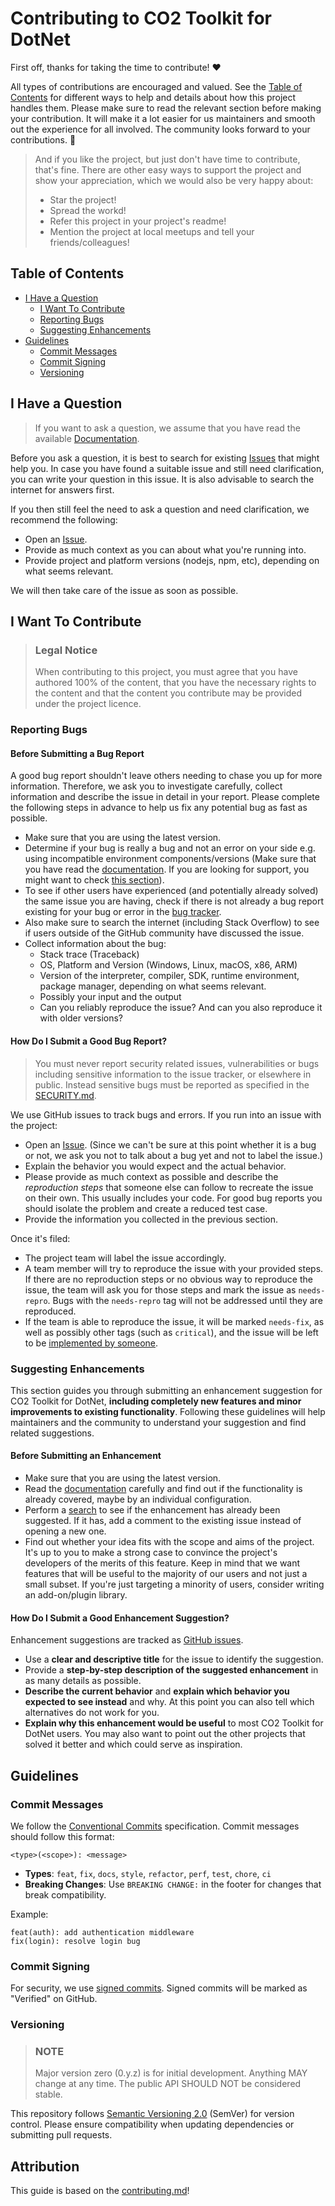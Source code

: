 <!-- omit in toc -->
# Contributing to CO2 Toolkit for DotNet

First off, thanks for taking the time to contribute! ❤️

All types of contributions are encouraged and valued. See the [Table of Contents](#table-of-contents) for different ways to help and details about how this project handles them. Please make sure to read the relevant section before making your contribution. It will make it a lot easier for us maintainers and smooth out the experience for all involved. The community looks forward to your contributions. 🎉

> And if you like the project, but just don't have time to contribute, that's fine. There are other easy ways to support the project and show your appreciation, which we would also be very happy about:
>
> - Star the project!
> - Spread the workd!
> - Refer this project in your project's readme!
> - Mention the project at local meetups and tell your friends/colleagues!

<!-- omit in toc -->
## Table of Contents

- [I Have a Question](#i-have-a-question)
  - [I Want To Contribute](#i-want-to-contribute)
  - [Reporting Bugs](#reporting-bugs)
  - [Suggesting Enhancements](#suggesting-enhancements)
- [Guidelines](#guidelines)
  - [Commit Messages](#commit-messages)
  - [Commit Signing](#commit-signing)
  - [Versioning](#versioning)

## I Have a Question

> If you want to ask a question, we assume that you have read the available [Documentation](https://github.com/richilino/co2-toolkit-net/wiki).

Before you ask a question, it is best to search for existing [Issues](https://github.com/richilino/co2-toolkit-net/issues) that might help you. In case you have found a suitable issue and still need clarification, you can write your question in this issue. It is also advisable to search the internet for answers first.

If you then still feel the need to ask a question and need clarification, we recommend the following:

- Open an [Issue](https://github.com/richilino/co2-toolkit-net/issues/new).
- Provide as much context as you can about what you're running into.
- Provide project and platform versions (nodejs, npm, etc), depending on what seems relevant.

We will then take care of the issue as soon as possible.

## I Want To Contribute

> ### Legal Notice <!-- omit in toc -->
>
> When contributing to this project, you must agree that you have authored 100% of the content, that you have the necessary rights to the content and that the content you contribute may be provided under the project licence.

### Reporting Bugs

<!-- omit in toc -->
#### Before Submitting a Bug Report

A good bug report shouldn't leave others needing to chase you up for more information. Therefore, we ask you to investigate carefully, collect information and describe the issue in detail in your report. Please complete the following steps in advance to help us fix any potential bug as fast as possible.

- Make sure that you are using the latest version.
- Determine if your bug is really a bug and not an error on your side e.g. using incompatible environment components/versions (Make sure that you have read the [documentation](https://github.com/richilino/co2-toolkit-net/wiki). If you are looking for support, you might want to check [this section](#i-have-a-question)).
- To see if other users have experienced (and potentially already solved) the same issue you are having, check if there is not already a bug report existing for your bug or error in the [bug tracker](https://github.com/richilino/co2-toolkit-net/issues?q=label%3Abug).
- Also make sure to search the internet (including Stack Overflow) to see if users outside of the GitHub community have discussed the issue.
- Collect information about the bug:
  - Stack trace (Traceback)
  - OS, Platform and Version (Windows, Linux, macOS, x86, ARM)
  - Version of the interpreter, compiler, SDK, runtime environment, package manager, depending on what seems relevant.
  - Possibly your input and the output
  - Can you reliably reproduce the issue? And can you also reproduce it with older versions?

<!-- omit in toc -->
#### How Do I Submit a Good Bug Report?

> You must never report security related issues, vulnerabilities or bugs including sensitive information to the issue tracker, or elsewhere in public. Instead sensitive bugs must be reported as specified in the [SECURITY.md](/SECURITY.md).
<!-- You may add a PGP key to allow the messages to be sent encrypted as well. -->

We use GitHub issues to track bugs and errors. If you run into an issue with the project:

- Open an [Issue](https://github.com/richilino/co2-toolkit-net/issues/new). (Since we can't be sure at this point whether it is a bug or not, we ask you not to talk about a bug yet and not to label the issue.)
- Explain the behavior you would expect and the actual behavior.
- Please provide as much context as possible and describe the *reproduction steps* that someone else can follow to recreate the issue on their own. This usually includes your code. For good bug reports you should isolate the problem and create a reduced test case.
- Provide the information you collected in the previous section.

Once it's filed:

- The project team will label the issue accordingly.
- A team member will try to reproduce the issue with your provided steps. If there are no reproduction steps or no obvious way to reproduce the issue, the team will ask you for those steps and mark the issue as `needs-repro`. Bugs with the `needs-repro` tag will not be addressed until they are reproduced.
- If the team is able to reproduce the issue, it will be marked `needs-fix`, as well as possibly other tags (such as `critical`), and the issue will be left to be [implemented by someone](#your-first-code-contribution).

### Suggesting Enhancements

This section guides you through submitting an enhancement suggestion for CO2 Toolkit for DotNet, **including completely new features and minor improvements to existing functionality**. Following these guidelines will help maintainers and the community to understand your suggestion and find related suggestions.

<!-- omit in toc -->
#### Before Submitting an Enhancement

- Make sure that you are using the latest version.
- Read the [documentation](https://github.com/richilino/co2-toolkit-net/wiki) carefully and find out if the functionality is already covered, maybe by an individual configuration.
- Perform a [search](https://github.com/richilino/co2-toolkit-net/issues) to see if the enhancement has already been suggested. If it has, add a comment to the existing issue instead of opening a new one.
- Find out whether your idea fits with the scope and aims of the project. It's up to you to make a strong case to convince the project's developers of the merits of this feature. Keep in mind that we want features that will be useful to the majority of our users and not just a small subset. If you're just targeting a minority of users, consider writing an add-on/plugin library.

<!-- omit in toc -->
#### How Do I Submit a Good Enhancement Suggestion?

Enhancement suggestions are tracked as [GitHub issues](https://github.com/richilino/co2-toolkit-net/issues).

- Use a **clear and descriptive title** for the issue to identify the suggestion.
- Provide a **step-by-step description of the suggested enhancement** in as many details as possible.
- **Describe the current behavior** and **explain which behavior you expected to see instead** and why. At this point you can also tell which alternatives do not work for you.
- **Explain why this enhancement would be useful** to most CO2 Toolkit for DotNet users. You may also want to point out the other projects that solved it better and which could serve as inspiration.

## Guidelines

### Commit Messages

We follow the [Conventional Commits](https://www.conventionalcommits.org/en/v1.0.0/) specification. Commit messages should follow this format:

```
<type>(<scope>): <message>
```

- **Types**: `feat`, `fix`, `docs`, `style`, `refactor`, `perf`, `test`, `chore`, `ci`
- **Breaking Changes**: Use `BREAKING CHANGE:` in the footer for changes that break compatibility.

Example:

```
feat(auth): add authentication middleware
fix(login): resolve login bug
```

### Commit Signing

For security, we use [signed commits](https://docs.github.com/en/authentication/managing-commit-signature-verification/signing-commits). Signed commits will be marked as "Verified" on GitHub.

### Versioning

> ### NOTE 
>
> Major version zero (0.y.z) is for initial development. Anything MAY change at any time. The public API SHOULD NOT be considered stable.

This repository follows [Semantic Versioning 2.0](https://semver.org/spec/v2.0.0.html) (SemVer) for version control. Please ensure compatibility when updating dependencies or submitting pull requests.

## Attribution

This guide is based on the [contributing.md](https://contributing.md/generator)!
